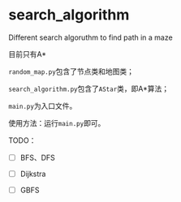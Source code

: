 # search_algorithm
Different search algoruthm to find path in a maze

目前只有A*

`random_map.py`包含了节点类和地图类；

`search_algorithm.py`包含了`AStar`类，即A*算法；

`main.py`为入口文件。

使用方法：运行`main.py`即可。

TODO：

- [ ] BFS、DFS
- [ ] Dijkstra
- [ ] GBFS

